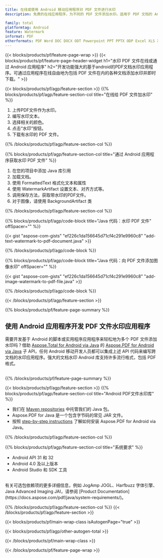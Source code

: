 ```yaml
---
title: 在线或使用 Android 移动应用程序对 PDF 文件进行水印
description: 免费的在线应用程序，为不同的 PDF 文件添加水印。适用于 PDF 文档的 Android 水印库 Java 代码。

family: total
platformtag: Android
feature: Watermark
informat: PDF
otherformats: PDF Word DOC DOCX ODT Powerpoint PPT PPTX ODP Excel XLS XLSX ODS
---
```

{{< blocks/products/pf/feature-page-wrap >}}
{{< blocks/products/pf/feature-page-header-widget h1="水印 PDF 文件在线或通过 Android 应用程序" h2="开发功能强大的基于android的PDF文档水印应用程序。可通过应用程序在线自由地为包括 PDF 文件在内的各种文档添加水印并即时下载。" >}}

{{< blocks/products/pf/agp/feature-section >}}
{{% blocks/products/pf/agp/feature-section-col title="在线给 PDF 文件加水印" %}}

1. 上传PDF文件作为水印。
1. 编写水印文本。
1. 选择相关的颜色。
1. 点击“水印”按钮。
1. 下载有水印的 PDF 文件。

{{% /blocks/products/pf/agp/feature-section-col %}}

{{% blocks/products/pf/agp/feature-section-col title="通过 Android 应用程序获取水印 PDF 文件" %}}

1. 在您的项目中添加 Java 库引用
1. 加载文档。
1. 使用 FormattedText 格式化文本和属性
1. 使用 WatermarkArtifact 设置文本、对齐方式等。
1. 调用保存方法，获取带水印的PDF文件。
1. 对于图像，请使用 BackgroundArtifact 类

{{% /blocks/products/pf/agp/feature-section-col %}}

{{% blocks/products/pf/agp/code-block title="Java 代码：水印 PDF 文件" offSpacer="" %}}

{{< gist "aspose-com-gists" "ef226c1da156645d71cf4c291e9960c8" "add-text-watermark-to-pdf-document.java" >}}

{{% /blocks/products/pf/agp/code-block %}}

{{% blocks/products/pf/agp/code-block title="Java 代码：向 PDF 文件添加图像水印" offSpacer="" %}}

{{< gist "aspose-com-gists" "ef226c1da156645d71cf4c291e9960c8" "add-image-watermark-to-pdf-file.java" >}}

{{% /blocks/products/pf/agp/code-block %}}

{{< /blocks/products/pf/agp/feature-section >}}

{{% blocks/products/pf/feature-page-summary %}}


<h2>使用 Android 应用程序开发 PDF 文件水印应用程序</h2>

需要开发基于 Android 的脚本或实用程序应用程序来轻松地为多个 PDF 文件添加水印吗？借助 [Aspose.Total for Android via Java](https://products.aspose.com/total/zh/android-java/) 的 [Aspose.PDF for Android via Java](https://products.aspose.com/pdf/zh/android-java/) 子 API，任何 Android 移动开发人员都可以集成上述 API 代码来编写跨文档的水印应用程序。强大的文档水印 Android 库支持许多流行格式，包括 PDF 格式。<br /><br />

{{% /blocks/products/pf/feature-page-summary %}}

{{< blocks/products/pf/agp/feature-section >}}
{{% blocks/products/pf/agp/feature-section-col title="Android PDF文件水印库" %}}

- 我们在 [Maven repositories](https://releases.aspose.com/java/repo/com/aspose/aspose-pdf/) 中托管我们的 Java 包。 
- Aspose.PDF for Java 是一个包含字节码的常见 JAR 文件。
- 按照 [step-by-step instructions](https://docs.aspose.com/pdf/java/installation/#install-aspose-pdf-for-java-from-maven-repository) 了解如何安装 Aspose.PDF for Android via Java。

{{% /blocks/products/pf/agp/feature-section-col %}}

{{% blocks/products/pf/agp/feature-section-col title="系统要求" %}}

- Android API 31 和 32
- Android 4.0 及以上版本
- Android Studio 和 SDK 工具

<br />
有关可选包依赖项的更多详细信息，例如 JogAmp JOGL、Harfbuzz 字体引擎、Java Advanced Imaging JAI，请参阅 [Product Documentation](https://docs.aspose.com/pdf/java/system-requirements/)。

{{% /blocks/products/pf/agp/feature-section-col %}}
{{< /blocks/products/pf/agp/feature-section >}}

{{< blocks/products/pf/main-wrap-class isAutogenPage="true" >}}

{{< blocks/products/pf/agp/other-autogen-total >}}

{{< /blocks/products/pf/main-wrap-class >}}

{{< /blocks/products/pf/feature-page-wrap >}}